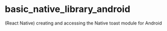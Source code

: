 # basic_native_library_android
(React Native) creating and accessing the Native toast module for Android
